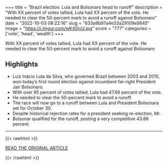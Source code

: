 +++
title = "Brazil election: Lula and Bolsonaro head to runoff"
description = "With XX percent of votes tallied, Lula had XX percent of the vote. He needed to clear the 50-percent mark to avoid a runoff against Bolsonaro"
date = "2022-10-03 08:22:16"
slug = "633a9b97a4e33a29109e9645"
image = "https://i.imgur.com/wK45IyU.jpg"
score = "777"
categories = ['vote', 'head', 'wealth']
+++

With XX percent of votes tallied, Lula had XX percent of the vote. He needed to clear the 50-percent mark to avoid a runoff against Bolsonaro

## Highlights

- Luiz Inácio Lula da Silva, who governed Brazil between 2003 and 2010, won today’s first round election against incumbent far-right President Jair Bolsonaro.
- With over 95 percent of votes tallied, Lula had 47.66 percent of the vote.
- He needed to clear the 50-percent mark to avoid a runoff.
- The race will now go to a runoff between Lula and President Bolsonara set for October 30.
- Despite historical rejection rates for a president seeking re-election, Mr.
- Bolsonar qualified for the runoff, posting a very competitive 43.86 percent.

---

{{< rawhtml >}}
  <p class="article-category">
    <a target="_blank" href="https://brazilian.report/liveblog/2022/10/02/lula-bolsonaro-runoff/">READ THE ORIGINAL ARTICLE</a>
  </p>
{{< /rawhtml >}}
